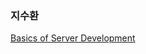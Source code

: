 ### 지수환

[Basics of Server Development](https://github.com/Zeniuus/basics-of-server-development?tab=readme-ov-file)




